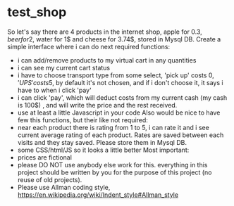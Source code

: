 # test_shop
So let's say there are 4 products in the internet shop, apple for 0.3$, beer for 2$, water for 1$ and cheese for 3.74$, stored in Mysql DB. Create a simple interface where i can do next required functions:
- i can add/remove products to my virtual cart in any quantities
- i can see my current cart status
- i have to choose transport type from some select, 'pick up' costs 0$, 'UPS' costs 5$, by default it's not chosen, and if i don't
choose it, it says i have to when i click 'pay'
- i can click 'pay', which will deduct costs from my current cash (my cash is 100$) , and will write the price and the rest
received.
- use at least a little Javascript in your code
 Also would be nice to have few this functions, but their like not required: 
- near each product there is rating from 1 to 5, i can rate it and i see current average rating of each product. Rates are saved
between each visits and they stay saved. Please store them in Mysql DB.
- some CSS/html/JS so it looks a little better
Most important: 
- prices are fictional
- please DO NOT use anybody else work for this. everything in this project should be written by you for the purpose of this project (no reuse of old projects).
- Please use Allman coding style, https://en.wikipedia.org/wiki/Indent_style#Allman_style


